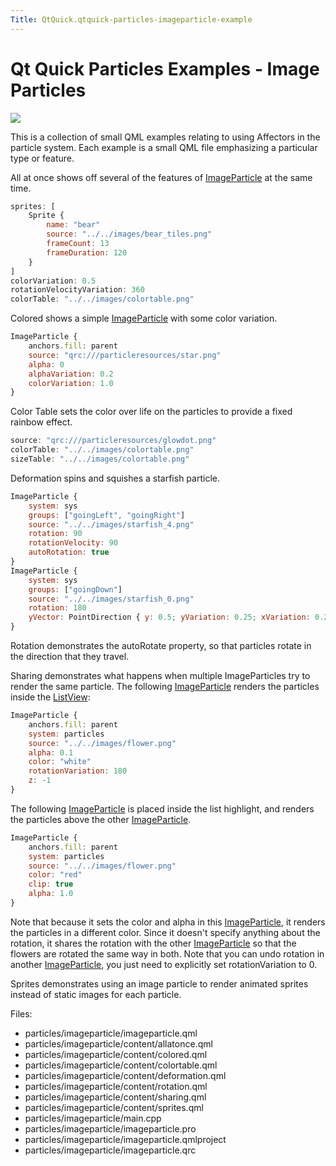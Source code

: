 ```yaml
---
Title: QtQuick.qtquick-particles-imageparticle-example
---
```

        
Qt Quick Particles Examples - Image Particles
=============================================

<span class="subtitle"></span>
<span id="details"></span>
![](https://developer.ubuntu.com/static/devportal_uploaded/ad728099-66ed-49ef-b7f5-2033f4e62cec-api/apps/qml/sdk-15.04.5/qtquick-particles-imageparticle-example/images/qml-imageparticle-example.png)

This is a collection of small QML examples relating to using Affectors in the particle system. Each example is a small QML file emphasizing a particular type or feature.

All at once shows off several of the features of [ImageParticle](../QtQuick.Particles.ImageParticle.md) at the same time.

``` qml
sprites: [
    Sprite {
        name: "bear"
        source: "../../images/bear_tiles.png"
        frameCount: 13
        frameDuration: 120
    }
]
colorVariation: 0.5
rotationVelocityVariation: 360
colorTable: "../../images/colortable.png"
```

Colored shows a simple [ImageParticle](../QtQuick.Particles.ImageParticle.md) with some color variation.

``` qml
ImageParticle {
    anchors.fill: parent
    source: "qrc:///particleresources/star.png"
    alpha: 0
    alphaVariation: 0.2
    colorVariation: 1.0
}
```

Color Table sets the color over life on the particles to provide a fixed rainbow effect.

``` qml
source: "qrc:///particleresources/glowdot.png"
colorTable: "../../images/colortable.png"
sizeTable: "../../images/colortable.png"
```

Deformation spins and squishes a starfish particle.

``` qml
ImageParticle {
    system: sys
    groups: ["goingLeft", "goingRight"]
    source: "../../images/starfish_4.png"
    rotation: 90
    rotationVelocity: 90
    autoRotation: true
}
ImageParticle {
    system: sys
    groups: ["goingDown"]
    source: "../../images/starfish_0.png"
    rotation: 180
    yVector: PointDirection { y: 0.5; yVariation: 0.25; xVariation: 0.25; }
}
```

Rotation demonstrates the autoRotate property, so that particles rotate in the direction that they travel.

Sharing demonstrates what happens when multiple ImageParticles try to render the same particle. The following [ImageParticle](../QtQuick.Particles.ImageParticle.md) renders the particles inside the [ListView](../QtQuick.ListView.md):

``` qml
ImageParticle {
    anchors.fill: parent
    system: particles
    source: "../../images/flower.png"
    alpha: 0.1
    color: "white"
    rotationVariation: 180
    z: -1
}
```

The following [ImageParticle](../QtQuick.Particles.ImageParticle.md) is placed inside the list highlight, and renders the particles above the other [ImageParticle](../QtQuick.Particles.ImageParticle.md).

``` qml
ImageParticle {
    anchors.fill: parent
    system: particles
    source: "../../images/flower.png"
    color: "red"
    clip: true
    alpha: 1.0
}
```

Note that because it sets the color and alpha in this [ImageParticle](../QtQuick.Particles.ImageParticle.md), it renders the particles in a different color. Since it doesn't specify anything about the rotation, it shares the rotation with the other [ImageParticle](../QtQuick.Particles.ImageParticle.md) so that the flowers are rotated the same way in both. Note that you can undo rotation in another [ImageParticle](../QtQuick.Particles.ImageParticle.md), you just need to explicitly set rotationVariation to 0.

Sprites demonstrates using an image particle to render animated sprites instead of static images for each particle.

Files:

-   particles/imageparticle/imageparticle.qml
-   particles/imageparticle/content/allatonce.qml
-   particles/imageparticle/content/colored.qml
-   particles/imageparticle/content/colortable.qml
-   particles/imageparticle/content/deformation.qml
-   particles/imageparticle/content/rotation.qml
-   particles/imageparticle/content/sharing.qml
-   particles/imageparticle/content/sprites.qml
-   particles/imageparticle/main.cpp
-   particles/imageparticle/imageparticle.pro
-   particles/imageparticle/imageparticle.qmlproject
-   particles/imageparticle/imageparticle.qrc

